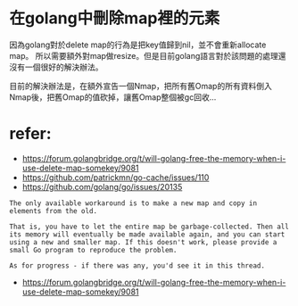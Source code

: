 # 在golang中刪除map裡的元素
因為golang對於delete map的行為是把key值歸到nil，並不會重新allocate map。
所以需要額外對map做resize。但是目前golang語言對於該問題的處理還沒有一個很好的解決辦法。

目前的解決辦法是，在額外宣告一個Nmap，把所有舊Omap的所有資料倒入Nmap後，把舊Omap的值砍掉，讓舊Omap整個被gc回收...


# refer:
- https://forum.golangbridge.org/t/will-golang-free-the-memory-when-i-use-delete-map-somekey/9081
- https://github.com/patrickmn/go-cache/issues/110
- https://github.com/golang/go/issues/20135
```
The only available workaround is to make a new map and copy in elements from the old.

That is, you have to let the entire map be garbage-collected. Then all its memory will eventually be made available again, and you can start using a new and smaller map. If this doesn't work, please provide a small Go program to reproduce the problem.

As for progress - if there was any, you'd see it in this thread.
```
- https://forum.golangbridge.org/t/will-golang-free-the-memory-when-i-use-delete-map-somekey/9081